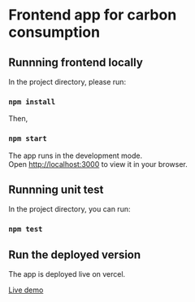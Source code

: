 # Frontend app for carbon consumption

## Runnning frontend locally

In the project directory, please run:

### `npm install`

Then,

### `npm start`

The app runs in the development mode.\
Open [http://localhost:3000](http://localhost:3000) to view it in your browser.

## Runnning unit test

In the project directory, you can run:

### `npm test`

## Run the deployed version

The app is deployed live on vercel.

[Live demo](https://react-frontend-kohl.vercel.app)
